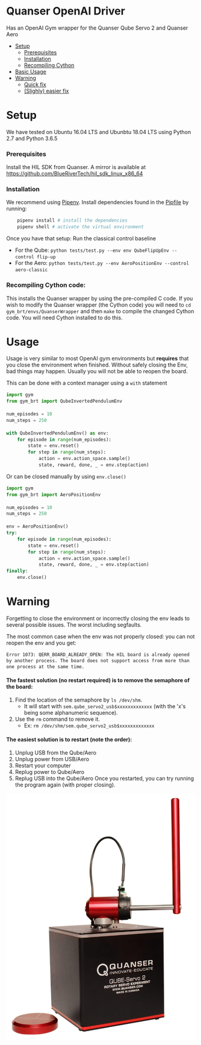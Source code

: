 # Quanser OpenAI Driver
Has an OpenAI Gym wrapper for the Quanser Qube Servo 2 and Quanser Aero

- [Setup](#setup)
    - [Prerequisites](#prerequisites)
    - [Installation](#installation)
    - [Recompiling Cython](#recompiling-cython-code)
- [Basic Usage](#usage)
- [Warning](#warning)
    - [Quick fix](#the-fastest-solution-no-restart-required-is-to-remove-the-semaphore-of-the-board)
    - [(Slighly) easier fix](#the-easiest-solution-is-to-restart-note-the-order)


# Setup
We have tested on Ubuntu 16.04 LTS and Ubunbtu 18.04 LTS using Python 2.7 and Python 3.6.5<br>

### Prerequisites
Install the HIL SDK from Quanser. A mirror is available at https://github.com/BlueRiverTech/hil_sdk_linux_x86_64

### Installation
We recommend using [Pipenv](https://docs.pipenv.org/). Install dependencies found in the [Pipfile](./Pipfile) by running:<br>
```bash
    pipenv install # install the dependencies
    pipenv shell # activate the virtual environment
```

Once you have that setup: Run the classical control baseline<br>
- For the Qube: `python tests/test.py --env env QubeFlipUpEnv --control flip-up`
- For the Aero: `python tests/test.py --env AeroPositionEnv --control aero-classic`

### Recompiling Cython code:
This installs the Quanser wrapper by using the pre-compiled C code.
If you wish to modify the Quanser wrapper (the Cython code) you will need to `cd gym_brt/envs/QuanserWrapper` and then `make` to compile the changed Cython code.
You will need Cython installed to do this.


# Usage
Usage is very similar to most OpenAI gym environments but **requires** that you close the environment when finished.
Without safely closing the Env, bad things may happen. Usually you will not be able to reopen the board.

This can be done with a context manager using a `with` statement
```python
import gym
from gym_brt import QubeInvertedPendulumEnv

num_episodes = 10
num_steps = 250

with QubeInvertedPendulumEnv() as env:
    for episode in range(num_episodes):
        state = env.reset()
        for step in range(num_steps):
            action = env.action_space.sample()
            state, reward, done, _ = env.step(action)
```

Or can be closed manually by using `env.close()`
```python
import gym
from gym_brt import AeroPositionEnv

num_episodes = 10
num_steps = 250

env = AeroPositionEnv()
try:
    for episode in range(num_episodes):
        state = env.reset()
        for step in range(num_steps):
            action = env.action_space.sample()
            state, reward, done, _ = env.step(action)
finally:
    env.close()
```


# Warning
Forgetting to close the environment or incorrectly closing the env leads to several possible issues. The worst including segfaults.

The most common case when the env was not properly closed: you can not reopen the env and you get:
```
Error 1073: QERR_BOARD_ALREADY_OPEN: The HIL board is already opened by another process. The board does not support access from more than one process at the same time.
```

#### The fastest solution (no restart required) is to remove the semaphore of the board:
1. Find the location of the semaphore by `ls /dev/shm`.
    - It will start with `sem.qube_servo2_usb$xxxxxxxxxxxxx` (with the 'x's being some alphanumeric sequence).
1. Use the `rm` command to remove it.
    - Ex: `rm /dev/shm/sem.qube_servo2_usb$xxxxxxxxxxxxx` 

#### The easiest solution is to restart (note the order):
1. Unplug USB from the Qube/Aero
1. Unplug power from USB/Aero
1. Restart your computer
1. Replug power to Qube/Aero
1. Replug USB into the Qube/Aero
Once you restarted, you can try running the program again (with proper closing).

![Qube Standing Up](./QUBE-Servo_2_angled_pendulum.jpg)
